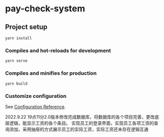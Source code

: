 # pay-check-system

## Project setup
```
yarn install
```

### Compiles and hot-reloads for development
```
yarn serve
```

### Compiles and minifies for production
```
yarn build
```

### Customize configuration
See [Configuration Reference](https://cli.vuejs.org/config/).

2022.9.22 19点11分2.0版本修改完成数据库，将数据库的各个项目完善，更改底层逻辑，能显示工资的各个条目。
实现员工的登录界面，实现员工各项工资的查询添加，采用抽屉的方式展示员工的实际工资，实际工资还未存在逻辑互通
